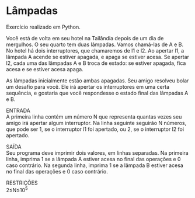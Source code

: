 # Lâmpadas

Exercício realizado em Python.

Você está de volta em seu hotel na Tailândia depois de um dia de mergulhos. O seu quarto tem duas lâmpadas. Vamos chamá-las de A e B. No hotel há dois interruptores, que chamaremos de l1 e l2. Ao apertar l1, a lâmpada A acende se estiver apagada, e apaga se estiver acesa. Se apertar l2, cada uma das lâmpadas A e B troca de estado: se estiver apagada, fica acesa e se estiver acesa apaga.

As lâmpadas inicialmente estão ambas apagadas. Seu amigo resolveu bolar um desafio para você. Ele irá apertar os interruptores em uma certa sequência, e gostaria que você respondesse o estado final das lâmpadas A e B.

ENTRADA <br>
A primeira linha contém um número N que representa quantas vezes seu amigo irá apertar algum interruptor. Na linha seguinte seguirão N números, que pode ser 1, se o interruptor l1 foi apertado, ou 2, se o interruptor l2 foi apertado.

SAÍDA <br>
Seu programa deve imprimir dois valores, em linhas separadas. Na primeira linha, imprima 1 se a lâmpada A estiver acesa no final das operações e 0 caso contrário. Na segunda linha, imprima 1 se a lâmpada B estiver acesa no final das operações e 0 caso contrário.

RESTRIÇÕES <br>
2≤N≤10<sup>5</sup>
